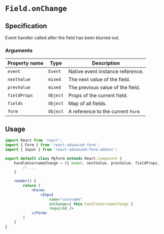 # `Field.onChange`

## Specification
Event handler called after the field has been blurred out.

### Arguments

| Property name | Type | Description |
| ------------- | ---- | ----------- |
| `event` | `Event` | Native event instance reference. |
| `nextValue` | `mixed` | The next value of the field. |
| `prevValue` | `mixed` | The previous value of the field. |
| `fieldProps` | `Object` | Props of the current field. |
| `fields` | `Object` | Map of all fields. |
| `form` | `Object` | A reference to the current `Form` |

## Usage
```jsx
import React from 'react';
import { Form } from 'react-advanced-form';
import { Input } from 'react-advanced-form-addons';

export default class MyForm extends React.Component {
    handleUsernameChange = ({ event, nextValue, prevValue, fieldProps, fields, form }) => {
        // ...
    }

    render() {
        return (
            <Form>
                <Input
                    name="username"
                    onChange={ this.handleUsernameChange }
                    required />
            </Form>
        )
    }
}
```
